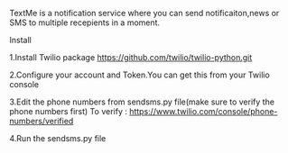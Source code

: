 TextMe is a notification service where you can send notificaiton,news or SMS to multiple recepients in a moment.

Install 

1.Install Twilio package
https://github.com/twilio/twilio-python.git

2.Configure your account and Token.You can get this from your Twilio console

3.Edit the phone numbers from sendsms.py file(make sure to verify the phone numbers first) 
To verify : https://www.twilio.com/console/phone-numbers/verified

4.Run the sendsms.py file
